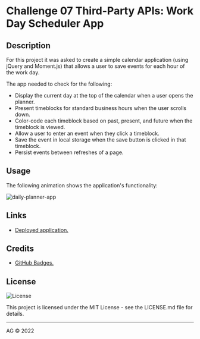 
# Challenge 07 Third-Party APIs: Work Day Scheduler App


## Description

For this project it was asked to create a simple calendar application (using jQuery and Moment.js) that allows a user to save events for each hour of the work day.

The app needed to check for the following: 
* Display the current day at the top of the calendar when a user opens the planner.
* Present timeblocks for standard business hours when the user scrolls down.
* Color-code each timeblock based on past, present, and future when the timeblock is viewed.
* Allow a user to enter an event when they click a timeblock.
* Save the event in local storage when the save button is clicked in that timeblock.
* Persist events between refreshes of a page.
## Usage

The following animation shows the application's functionality:

![daily-planner-app](assets/images/.gif)
## Links

* [Deployed application.](https://agh911.github.io/Javascript-Timed-Quiz/)
## Credits

* [GitHub Badges.](https://shields.io/)
## License

![License](https://img.shields.io/github/license/agh911/Work-Day-Scheduler-App?color=informational&label=License)

This project is licensed under the MIT License - see the LICENSE.md file for details.


---

AG © 2022